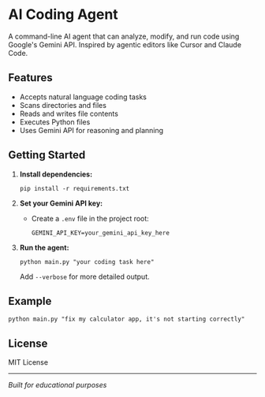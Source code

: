 # AI Coding Agent

A command-line AI agent that can analyze, modify, and run code using Google's Gemini API. Inspired by agentic editors like Cursor and Claude Code.

## Features

- Accepts natural language coding tasks
- Scans directories and files
- Reads and writes file contents
- Executes Python files
- Uses Gemini API for reasoning and planning

## Getting Started

1. **Install dependencies:**
   ```
   pip install -r requirements.txt
   ```

2. **Set your Gemini API key:**
   - Create a `.env` file in the project root:
     ```
     GEMINI_API_KEY=your_gemini_api_key_here
     ```

3. **Run the agent:**
   ```
   python main.py "your coding task here"
   ```

   Add `--verbose` for more detailed output.

## Example

```
python main.py "fix my calculator app, it's not starting correctly"
```

## License

MIT License

---

*Built for educational purposes*

